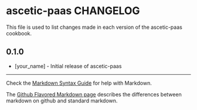 ascetic-paas CHANGELOG
======================

This file is used to list changes made in each version of the ascetic-paas cookbook.

0.1.0
-----
- [your_name] - Initial release of ascetic-paas

- - -
Check the [Markdown Syntax Guide](http://daringfireball.net/projects/markdown/syntax) for help with Markdown.

The [Github Flavored Markdown page](http://github.github.com/github-flavored-markdown/) describes the differences between markdown on github and standard markdown.
